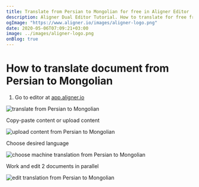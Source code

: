 ```yaml
---
title: Translate from Persian to Mongolian for free in Aligner Editor
description: Aligner Dual Editor Tutorial. How to translate for free from Persian to Mongolian. Aligner is multilingual document management platform. 
ogImage: "https://www.aligner.io/images/aligner-logo.png"
date: 2020-05-06T07:09:21+03:00
image: ../images/aligner-logo.png
onBlog: true
---
```


# How to translate document from Persian to Mongolian

1. Go to editor at [app.aligner.io](https://app.aligner.io "Aligner App web page")

![translate from Persian to Mongolian](../aligner-blank-editor.png "translate from Persian to Mongolian")

Copy-paste content or upload content

![upload content from Persian to Mongolian](../aligner-uploaded-document.png "upload content from Persian to Mongolian")

Choose desired language

![choose machine translation from Persian to Mongolian](../aligner-language-dropdown.png "choose machine translation from Persian to Mongolian")

Work and edit 2 documents in parallel

![edit translation from Persian to Mongolian](../aligner-double-sitded-editor.png "edit translation from Persian to Mongolian")


